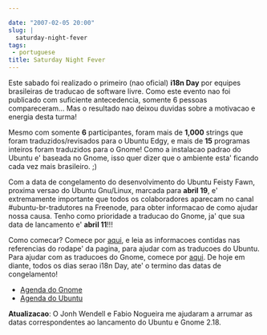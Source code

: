 ```yaml
---

date: "2007-02-05 20:00"
slug: |
  saturday-night-fever
tags:
 - portuguese
title: Saturday Night Fever
---
```


Este sabado foi realizado o primeiro (nao oficial) **i18n Day** por
equipes brasileiras de traducao de software livre. Como este evento nao
foi publicado com suficiente antecedencia, somente 6 pessoas
compareceram... Mas o resultado nao deixou duvidas sobre a motivacao e
energia desta turma!

Mesmo com somente **6** participantes, foram mais de **1,000** strings
que foram traduzidos/revisados para o Ubuntu Edgy, e mais de **15**
programas inteiros foram traduzidos para o Gnome! Como a instalacao
padrao do Ubuntu e' baseada no Gnome, isso quer dizer que o ambiente
esta' ficando cada vez mais brasileiro. ;)

Com a data de congelamento do desenvolvimento do Ubuntu Feisty Fawn,
proxima versao do Ubuntu Gnu/Linux, marcada para **abril 19**, e'
extremamente importante que todos os colaboradores aparecam no canal
\#ubuntu-br-tradutores na Freenode, para obter informacao de como ajudar
nossa causa. Tenho como prioridade a traducao do Gnome, ja' que sua data
de lancamento e' **abril 11**!!!

Como comecar? Comece por
[aqui](http://wiki.ubuntu-br.org/TimeDeTraducao), e leia as informacoes
contidas nas referencias do rodape' da pagina, para ajudar com as
traducoes do Ubuntu. Para ajudar com as traducoes do Gnome, comece por
[aqui](http://live.gnome.org/GnomeBR/Traducao). De hoje em diante, todos
os dias serao i18n Day, ate' o termino das datas de congelamento!

-   [Agenda do Gnome](http://live.gnome.org/TwoPointSeventeen)
-   [Agenda do Ubuntu](https://wiki.ubuntu.com/FeistyReleaseSchedule)

**Atualizacao**: O Jonh Wendell e Fabio Nogueira me ajudaram a arrumar
as datas correspondentes ao lancamento do Ubuntu e Gnome 2.18.
